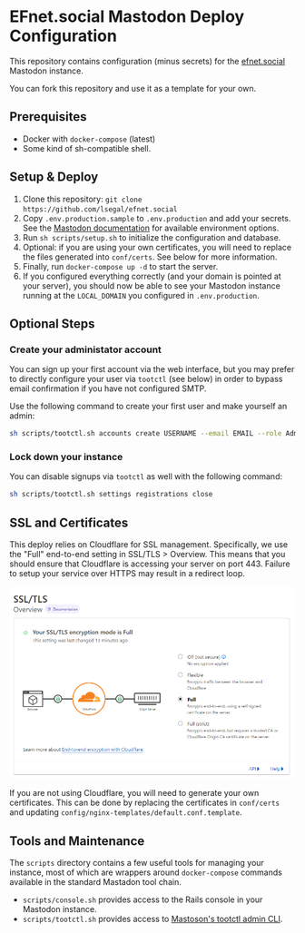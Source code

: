 # EFnet.social Mastodon Deploy Configuration

This repository contains configuration (minus secrets) for
the [efnet.social](https://efnet.social) Mastodon instance.

You can fork this repository and use it as a template for your own.

## Prerequisites

- Docker with `docker-compose` (latest)
- Some kind of sh-compatible shell.

## Setup & Deploy

1. Clone this repository: `git clone https://github.com/lsegal/efnet.social`
2. Copy `.env.production.sample` to `.env.production` and add your secrets.
   See the [Mastodon documentation](https://docs.joinmastodon.org/admin/config/)
   for available environment options.
3. Run `sh scripts/setup.sh` to initialize the configuration and database.
4. Optional: if you are using your own certificates, you will need to replace
   the files generated into `conf/certs`. See below for more information.
5. Finally, run `docker-compose up -d` to start the server.
6. If you configured everything correctly (and your domain is pointed at your
   server), you should now be able to see your Mastodon instance running at the
   `LOCAL_DOMAIN` you configured in `.env.production`.

## Optional Steps

### Create your administator account

You can sign up your first account via the web interface, but you may prefer
to directly configure your user via `tootctl` (see below) in order to bypass
email confirmation if you have not configured SMTP.

Use the following command to create your first user and make yourself an admin:

```sh
sh scripts/tootctl.sh accounts create USERNAME --email EMAIL --role Admin --confirmed
```

### Lock down your instance

You can disable signups via `tootctl` as well with the following command:

```sh
sh scripts/tootctl.sh settings registrations close
```

## SSL and Certificates

This deploy relies on Cloudflare for SSL management. Specifically, we use
the "Full" end-to-end setting in SSL/TLS > Overview. This means that you should
ensure that Cloudflare is accessing your server on port 443. Failure to setup
your service over HTTPS may result in a redirect loop.

![Cloudflare SSL settings](docs/cf-config.png)

If you are not using Cloudflare, you will need to generate your own certificates.
This can be done by replacing the certificates in `conf/certs` and updating
`config/nginx-templates/default.conf.template`.

## Tools and Maintenance

The `scripts` directory contains a few useful tools for managing your instance,
most of which are wrappers around `docker-compose` commands available in
the standard Mastadon tool chain.

- `scripts/console.sh` provides access to the Rails console in your Mastodon instance.
- `scripts/tootctl.sh` provides access to [Mastoson's tootctl admin CLI](https://docs.joinmastodon.org/admin/tootctl/).
